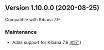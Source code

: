 ## Version 1.10.0.0 (2020-08-25)

Compatible with Kibana 7.9

### Maintenance
  * Adds support for Kibana 7.9 [(#171)](https://github.com/opendistro-for-elasticsearch/alerting-kibana-plugin/pull/171)

